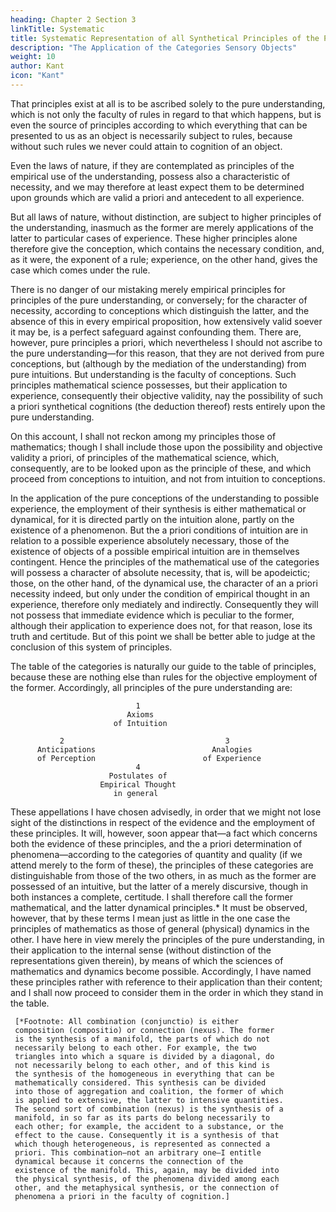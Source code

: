 ```yaml
---
heading: Chapter 2 Section 3
linkTitle: Systematic
title: Systematic Representation of all Synthetical Principles of the Pure Understanding
description: "The Application of the Categories Sensory Objects"
weight: 10
author: Kant
icon: "Kant"
---
```



That principles exist at all is to be ascribed solely to the pure understanding, which is not only the faculty of rules in regard to that which happens, but is even the source of principles according to which everything that can be presented to us as an object is necessarily subject to rules, because without such rules we never could attain to cognition of an object. 

Even the laws of nature, if they are contemplated as principles of the empirical use of the understanding, possess also a characteristic of necessity, and we may therefore at least expect them to be determined upon grounds which are valid a priori and antecedent to all experience.

But all laws of nature, without distinction, are subject to higher principles of the understanding, inasmuch as the former are merely applications of the latter to particular cases of experience. These higher principles alone therefore give the conception, which contains the necessary condition, and, as it were, the exponent of a rule; experience, on the other hand, gives the case which comes under the rule.

There is no danger of our mistaking merely empirical principles for principles of the pure understanding, or conversely; for the character of necessity, according to conceptions which distinguish the latter, and the absence of this in every empirical proposition, how extensively valid soever it may be, is a perfect safeguard against confounding them. There are, however, pure principles a priori, which nevertheless I should not ascribe to the pure understanding—for this reason, that they are not derived from pure conceptions, but (although by the mediation of the understanding) from pure intuitions. But understanding is the faculty of conceptions. Such principles mathematical science possesses, but their application to experience, consequently their objective validity, nay the possibility of such a priori synthetical cognitions (the deduction thereof) rests entirely upon the pure understanding.

On this account, I shall not reckon among my principles those of mathematics; though I shall include those upon the possibility and objective validity a priori, of principles of the mathematical science, which, consequently, are to be looked upon as the principle of these, and which proceed from conceptions to intuition, and not from intuition to conceptions.

In the application of the pure conceptions of the understanding to possible experience, the employment of their synthesis is either mathematical or dynamical, for it is directed partly on the intuition alone, partly on the existence of a phenomenon. But the a priori conditions of intuition are in relation to a possible experience absolutely necessary, those of the existence of objects of a possible empirical intuition are in themselves contingent. Hence the principles of the mathematical use of the categories will possess a character of absolute necessity, that is, will be apodeictic; those, on the other hand, of the dynamical use, the character of an a priori necessity indeed, but only under the condition of empirical thought in an experience, therefore only mediately and indirectly. Consequently they will not possess that immediate evidence which is peculiar to the former, although their application to experience does not, for that reason, lose its truth and certitude. But of this point we shall be better able to judge at the conclusion of this system of principles.

The table of the categories is naturally our guide to the table of principles, because these are nothing else than rules for the objective employment of the former. Accordingly, all principles of the pure understanding are:

                                1
                              Axioms
                           of Intuition

               2                                    3
          Anticipations                          Analogies
          of Perception                        of Experience
                                4
                          Postulates of
                        Empirical Thought
                           in general

These appellations I have chosen advisedly, in order that we might not lose sight of the distinctions in respect of the evidence and the employment of these principles. It will, however, soon appear that—a fact which concerns both the evidence of these principles, and the a priori determination of phenomena—according to the categories of quantity and quality (if we attend merely to the form of these), the principles of these categories are distinguishable from those of the two others, in as much as the former are possessed of an intuitive, but the latter of a merely discursive, though in both instances a complete, certitude. I shall therefore call the former mathematical, and the latter dynamical principles.* It must be observed, however, that by these terms I mean just as little in the one case the principles of mathematics as those of general (physical) dynamics in the other. I have here in view merely the principles of the pure understanding, in their application to the internal sense (without distinction of the representations given therein), by means of which the sciences of mathematics and dynamics become possible. Accordingly, I have named these principles rather with reference to their application than their content; and I shall now proceed to consider them in the order in which they stand in the table.

     [*Footnote: All combination (conjunctio) is either
     composition (compositio) or connection (nexus). The former
     is the synthesis of a manifold, the parts of which do not
     necessarily belong to each other. For example, the two
     triangles into which a square is divided by a diagonal, do
     not necessarily belong to each other, and of this kind is
     the synthesis of the homogeneous in everything that can be
     mathematically considered. This synthesis can be divided
     into those of aggregation and coalition, the former of which
     is applied to extensive, the latter to intensive quantities.
     The second sort of combination (nexus) is the synthesis of a
     manifold, in so far as its parts do belong necessarily to
     each other; for example, the accident to a substance, or the
     effect to the cause. Consequently it is a synthesis of that
     which though heterogeneous, is represented as connected a
     priori. This combination—not an arbitrary one—I entitle
     dynamical because it concerns the connection of the
     existence of the manifold. This, again, may be divided into
     the physical synthesis, of the phenomena divided among each
     other, and the metaphysical synthesis, or the connection of
     phenomena a priori in the faculty of cognition.]
